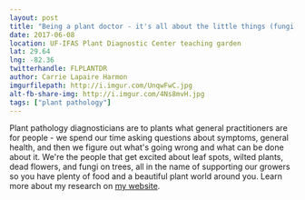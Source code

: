 ```yaml
---
layout: post
title: "Being a plant doctor - it's all about the little things (fungi, bacteria, viruses...)"
date: 2017-06-08
location: UF-IFAS Plant Diagnostic Center teaching garden
lat: 29.64
lng: -82.36
twitterhandle: FLPLANTDR
author: Carrie Lapaire Harmon
imgurfilepath: http://i.imgur.com/UnqwFwC.jpg
alt-fb-share-img: http://i.imgur.com/4Ns8mvH.jpg
tags: ["plant pathology"]
---
```

	
	
Plant pathology diagnosticians are to plants what general practitioners are for people - we spend our time asking questions about symptoms, general health, and then we figure out what's going wrong and what can be done about it.  We're the people that get excited about leaf spots, wilted plants, dead flowers, and fungi on trees, all in the name of supporting our growers so you have plenty of food and a beautiful plant world around you. Learn more about my research on [my website](http://plantpath.ifas.ufl.edu/faculty/carrie-harmon/profile/).